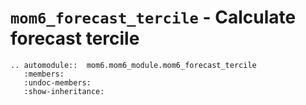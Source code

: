 # `mom6_forecast_tercile` - Calculate forecast tercile

```{eval-rst}
.. automodule::  mom6.mom6_module.mom6_forecast_tercile
   :members:
   :undoc-members:
   :show-inheritance:

```
